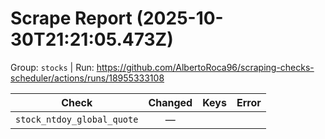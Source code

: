 # Scrape Report (2025-10-30T21:21:05.473Z)

Group: `stocks`  |  Run: https://github.com/AlbertoRoca96/scraping-checks-scheduler/actions/runs/18955333108

| Check | Changed | Keys | Error |
|---|:---:|:--|:--|
| `stock_ntdoy_global_quote` | — |  |  |

